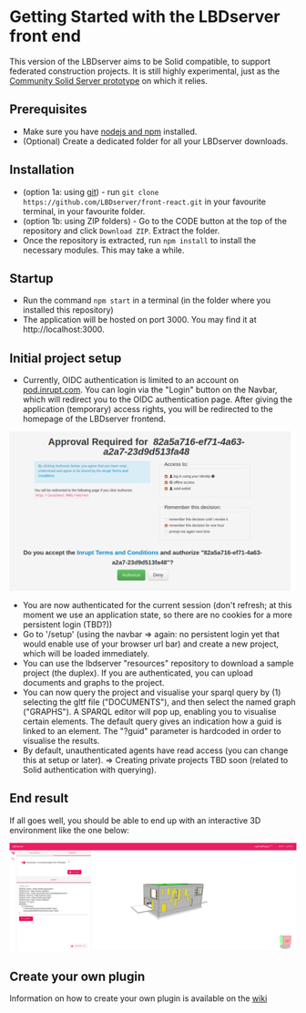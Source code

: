 # Getting Started with the LBDserver front end 
This version of the LBDserver aims to be Solid compatible, to support federated construction projects. It is still highly experimental, just as the [Community Solid Server prototype](https://github.com/solid/community-server) on which it relies. 

## Prerequisites
* Make sure you have [nodejs and npm](https://nodejs.org/en/download/) installed.
* (Optional) Create a dedicated folder for all your LBDserver downloads.

## Installation
* (option 1a: using [git](https://git-scm.com/download)) - run `git clone https://github.com/LBDserver/front-react.git` in your favourite terminal, in your favourite folder.
* (option 1b: using ZIP folders) - Go to the CODE button at the top of the repository and click `Download ZIP`. Extract the folder.
* Once the repository is extracted, run `npm install` to install the necessary modules. This may take a while. 

## Startup
* Run the command `npm start` in a terminal (in the folder where you installed this repository)
* The application will be hosted on port 3000. You may find it at http://localhost:3000.

## Initial project setup
* Currently, OIDC authentication is limited to an account on [pod.inrupt.com](https://broker.pod.inrupt.com). You can login via the "Login" button on the Navbar, which will redirect you to the OIDC authentication page. After giving the application (temporary) access rights, you will be redirected to the homepage of the LBDserver frontend.

![screenshot](img/OIDC_approval.png "Screenshot OIDC login using the Inrupt broker")


* You are now authenticated for the current session (don't refresh; at this moment we use an application state, so there are no cookies for a more persistent login (TBD?))
* Go to '/setup' (using the navbar => again: no persistent login yet that would enable use of your browser url bar) and create a new project, which will be loaded immediately.
* You can use the lbdserver "resources" repository to download a sample project (the duplex). If you are authenticated, you can upload documents and graphs to the project. 
* You can now query the project and visualise your sparql query by (1) selecting the gltf file ("DOCUMENTS"), and then select the named graph ("GRAPHS"). A SPARQL editor will pop up, enabling you to visualise certain elements. The default query gives an indication how a guid is linked to an element. The "?guid" parameter is hardcoded in order to visualise the results.
* By default, unauthenticated agents have read access (you can change this at setup or later). => Creating private projects TBD soon (related to Solid authentication with querying).

## End result
If all goes well, you should be able to end up with an interactive 3D environment like the one below:

![screenshot](img/lbd_solid.png "Screenshot of working interface for the Duplex example")

## Create your own plugin
Information on how to create your own plugin is available on the [wiki](https://github.com/LBDserver/front-react/wiki/Creating-a-Plugin-in-the-GUI)